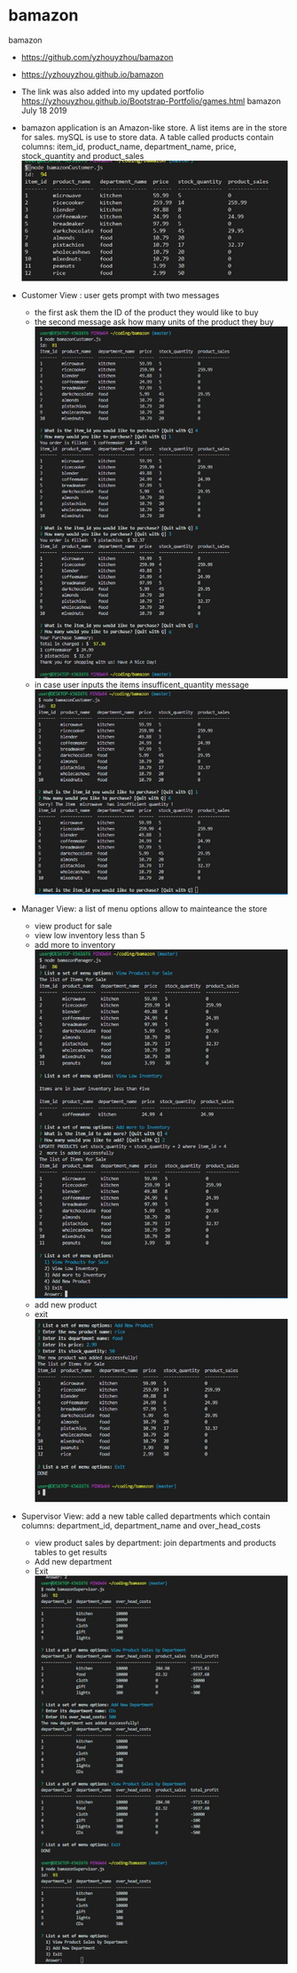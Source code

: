 # bamazon
bamazon
*   https://github.com/yzhouyzhou/bamazon
*   https://yzhouyzhou.github.io/bamazon
*   The link was also added into my updated portfolio https://yzhouyzhou.github.io/Bootstrap-Portfolio/games.html
    bamazon July 18 2019

*   bamazon application is an Amazon-like store. A list items are in the store for sales. mySQL is use to store data. A table called products contain columns: item_id, product_name, department_name, price, stock_quantity and product_sales
![storeItems](images/storeItems.JPG)

*   Customer View : user gets prompt with two messages
    *   the first ask them the ID of the product they would like to buy
    *   the second message ask how many units of the product they buy
    ![customerOutput](images/customerOutput.JPG)
    *   in case user inputs the items insufficent_quantity message
    ![insufficent_quantity](images/customer_Insufficent_quantity.JPG)

*   Manager View: a list of menu options allow to mainteance the store
    *   view product for sale
    *   view low inventory less than 5
    *   add more to inventory
    ![managerOut1](images/managerOutput_1.JPG)
    *   add new product
    *   exit
    ![managerOut2](images/managerOutput_2.JPG)

*   Supervisor View: add a new table called departments which contain columns: department_id, department_name and over_head_costs
    *   view product sales by department: join departments and products tables to get results
    *   Add new department
    *   Exit
    ![supervisorOutput](images/supervisorOutput.JPG)
